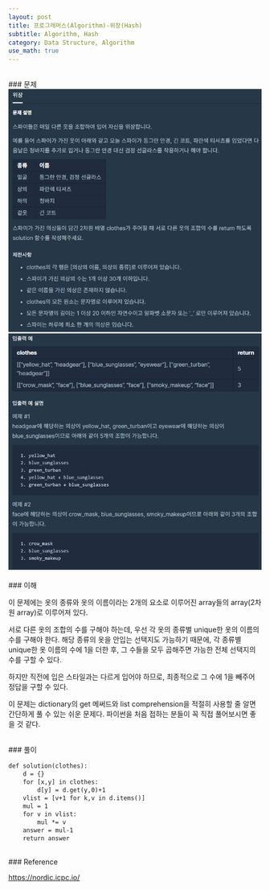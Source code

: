 ```yaml
---
layout: post
title: 프로그래머스(Algorithm)-위장(Hash)
subtitle: Algorithm, Hash
category: Data Structure, Algorithm
use_math: true
---
```


<br>
### 문제

<center><img src = '/post_img/200312/image5.png' width="600"/></center>
<center><img src = '/post_img/200312/image6.png' width="600"/></center>

<br>
### 이해

이 문제에는 옷의 종류와 옷의 이름이라는 2개의 요소로 이루어진 array들의 array(2차원 array)로 이루어져 있다.

서로 다른 옷의 조합의 수를 구해야 하는데, 우선 각 옷의 종류별 unique한 옷의 이름의 수를 구해야 한다. 해당 종류의 옷을 안입는 선택지도 가능하기 때문에, 각 종류별 unique한 옷 이름의 수에 1을 더한 후, 그 수들을 모두 곱해주면 가능한 전체 선택지의 수를 구할 수 있다.

하지만 직전에 입은 스타일과는 다르게 입어야 하므로, 최종적으로 그 수에 1을 빼주어 정답을 구할 수 있다.

이 문제는 dictionary의 get 메써드와 list comprehension을 적절히 사용할 줄 알면 간단하게 풀 수 있는 쉬운 문제다. 파이썬을 처음 접하는 분들이 꼭 직접 풀어보시면 좋을 것 같다.

<br>
### 풀이

```
def solution(clothes):
    d = {}
    for [x,y] in clothes:
        d[y] = d.get(y,0)+1
    vlist = [v+1 for k,v in d.items()]
    mul = 1
    for v in vlist:
        mul *= v
    answer = mul-1
    return answer
```

<br>
### Reference

https://nordic.icpc.io/
